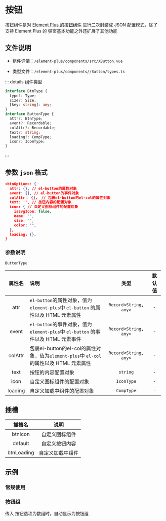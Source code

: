 # 按钮

按钮组件是对 [Element Plus 的按钮组件](https://element-plus.org/zh-CN/component/button.html)  进行二次封装成 JSON 配置模式，除了支持 Element Plus 的 弹窗基本功能之外还扩展了其他功能

## 文件说明

- 组件详情：`/element-plus/components/src/XButton.vue`

- 类型文件：`/element-plus/components//Button/types.ts`

::: details 组件类型

```typescript
interface BtnType {
  type?: Type;
  size?: Size;
  [key: string]: any;
}
interface ButtonType {
  attr?: BtnType;
  event?: Recordable;
  colAttr?: Recordable;
  text?: string;
  loading?: CompType;
  icon?: IconType;
}

```
:::

## 参数 `json` 格式

```json
<btnOption>: {
  attr: {}, // el-button的属性对象
  event: {}, // el-button的事件对象
  colAttr： {}， // 包裹el-button的el-col的属性对象
  text: '', // 按钮内容的配置对象
  icon: { // 自定义图标组件的配置对象
    isSvgIcon: false,
    name: "",
    size: "",
    color: "",
  },
  loading: {}, 
}
```

### 参数说明

  `ButtonType`

| 属性名  | 说明                                                         |         类型          | 默认值 |
| :-----: | :----------------------------------------------------------- | :-------------------: | :----: |
|  attr   | `el-button`的属性对象，值为`element-plus`中 `el-button` 的属性以及 HTML 元素属性 | `Record<String, any>` |   -    |
|  event  | `el-button`的事件对象，值为`element-plus`中 `el-button` 的事件以及 HTML 元素事件 | `Record<String, any>` |   -    |
| colAttr | 包裹el-button的el-col的属性对象，值为`element-plus`中 `el-col` 的属性以及 HTML 元素属性 | `Record<String, any>` |   -    |
|  text   | 按钮的内容配置对象                                           |       `string`        |   -    |
|  icon   | 自定义图标组件的配置对象                                     |      `IconType`       |   -    |
| loading | 自定义加载中组件的配置对象                                   |      `CompType`       |   -    |

## 插槽

|   插槽名   |       说明       |
| :--------: | :--------------: |
|  btnIcon   |  自定义图标组件  |
|  default   |  自定义按钮内容  |
| btnLoading | 自定义加载中组件 |



## 示例

### 常规使用

<xw-demo
    demo-height="300px"
    source-code="element-plus:::button/button-demo"
/>


### 按钮组

传入 按钮选项为数组时，自动显示为按钮组
<xw-demo
    demo-height="100px"
    source-code="element-plus:::button/button-group-demo"
/>